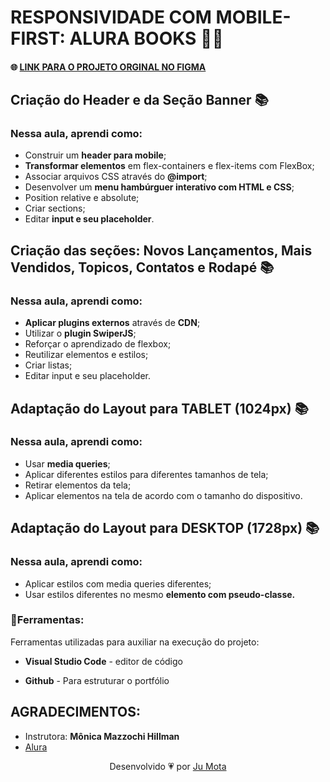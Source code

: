 # RESPONSIVIDADE COM MOBILE-FIRST: ALURA BOOKS :woman_technologist:

#### :globe_with_meridians: [LINK PARA O PROJETO ORGINAL NO FIGMA](https://www.figma.com/file/sSMbIqKaGBd66Y8roxTk2p/AluraBooks?node-id=37%3A94) 

## Criação do Header e da Seção Banner :books:

### Nessa aula, aprendi como:
- Construir um **header para mobile**;
- **Transformar elementos** em flex-containers e flex-items com FlexBox;
- Associar arquivos CSS através do **@import**;
- Desenvolver um **menu hambúrguer interativo com HTML e CSS**;
- Position relative e absolute;
- Criar sections;
- Editar **input e seu placeholder**.

## Criação das seções: Novos Lançamentos, Mais Vendidos, Topicos, Contatos e Rodapé :books:

### Nessa aula, aprendi como:
- **Aplicar plugins externos** através de **CDN**;
- Utilizar o **plugin SwiperJS**;
- Reforçar o aprendizado de flexbox;
- Reutilizar elementos e estilos;
- Criar listas;
- Editar input e seu placeholder.

## Adaptação do Layout para TABLET (1024px) :books:

### Nessa aula, aprendi como:
- Usar **media queries**;
- Aplicar diferentes estilos para diferentes tamanhos de tela;
- Retirar elementos da tela;
- Aplicar elementos na tela de acordo com o tamanho do dispositivo.

## Adaptação do Layout para DESKTOP (1728px) :books:


### Nessa aula, aprendi como:
- Aplicar estilos com media queries diferentes;
- Usar estilos diferentes no mesmo **elemento com pseudo-classe.**


### :wrench:Ferramentas:

Ferramentas utilizadas para auxiliar na execução do projeto:

- **Visual Studio Code** - editor de código

- **Github** - Para estruturar o portfólio 


## AGRADECIMENTOS:
  
- Instrutora: **Mônica Mazzochi Hillman**
- [Alura](www.alura.com.br)   


 <p align="center">Desenvolvido 💗 por <a href="https://github.com/jumotac">Ju Mota</a></p>

